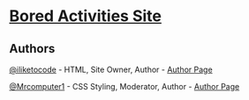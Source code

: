 # [Bored Activities Site](https://iliketocode.github.io/bored/)

## Authors
[@iliketocode](https://github.com/iliketocode/) - HTML, Site Owner, Author - [Author Page](/README.md)

[@Mrcomputer1](https://github.com/Mrcomputer1/) - CSS Styling, Moderator, Author - [Author Page](/README.md)
